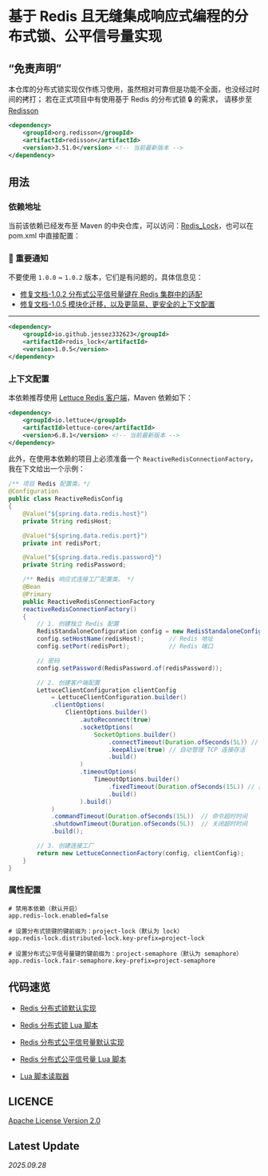 # 基于 Redis 且无缝集成响应式编程的分布式锁、公平信号量实现

## “免责声明”

本仓库的分布式锁实现仅作练习使用，虽然相对可靠但是功能不全面，也没经过时间的拷打；
若在正式项目中有使用基于 Redis 的分布式锁 🔒 的需求， 请移步至 [Redisson](https://github.com/redisson/redisson)

```XML
<dependency>
    <groupId>org.redisson</groupId>
    <artifactId>redisson</artifactId>
    <version>3.51.0</version> <!-- 当前最新版本 -->
</dependency>
```

## 用法

### 依赖地址

当前该依赖已经发布至 Maven 的中央仓库，可以访问：[Redis_Lock](https://central.sonatype.com/artifact/io.github.jessez332623/redis_lock)，也可以在 pom.xml 中直接配置：

### 📢 重要通知

不要使用 `1.0.0` ~ `1.0.2` 版本，它们是有问题的，具体信息见：

- [修复文档-1.0.2 分布式公平信号量键在 Redis 集群中的适配](https://github.com/JesseZ332623/Redis-Distributed-Lock/blob/main/documents/%E7%89%88%E6%9C%AC%201.0.2%20%E4%BF%AE%E5%A4%8D.md)
- [修复文档-1.0.5 模块化迁移，以及更简易、更安全的上下文配置](https://github.com/JesseZ332623/Redis-Distributed-Lock/blob/main/documents/%E7%89%88%E6%9C%AC%201.0.5%20%E4%BF%AE%E5%A4%8D.md)

---

```XML
<dependency>
    <groupId>io.github.jessez332623</groupId>
    <artifactId>redis_lock</artifactId>
    <version>1.0.5</version>
</dependency>
```

### 上下文配置

本依赖推荐使用 [Lettuce Redis 客户端](https://github.com/redis/lettuce)，Maven 依赖如下：

```XML
<dependency>
    <groupId>io.lettuce</groupId>
    <artifactId>lettuce-core</artifactId>
    <version>6.8.1</version> <!-- 当前最新版本 -->
</dependency>
```

此外，在使用本依赖的项目上必须准备一个 `ReactiveRedisConnectionFactory`，
我在下文给出一个示例：

```java
/** 项目 Redis 配置类。*/
@Configuration
public class ReactiveRedisConfig
{
    @Value("${spring.data.redis.host}")
    private String redisHost;

    @Value("${spring.data.redis.port}")
    private int redisPort;

    @Value("${spring.data.redis.password}")
    private String redisPassword;

    /** Redis 响应式连接工厂配置类。 */
    @Bean
    @Primary
    public ReactiveRedisConnectionFactory
    reactiveRedisConnectionFactory()
    {
        // 1. 创建独立 Redis 配置
        RedisStandaloneConfiguration config = new RedisStandaloneConfiguration();
        config.setHostName(redisHost);       // Redis 地址
        config.setPort(redisPort);           // Redis 端口

        // 密码
        config.setPassword(RedisPassword.of(redisPassword));

        // 2. 创建客户端配置
        LettuceClientConfiguration clientConfig
            = LettuceClientConfiguration.builder()
            .clientOptions(
                ClientOptions.builder()
                    .autoReconnect(true)
                    .socketOptions(
                        SocketOptions.builder()
                            .connectTimeout(Duration.ofSeconds(5L)) // 连接超时
                            .keepAlive(true) // 自动管理 TCP 连接存活
                            .build()
                    )
                    .timeoutOptions(
                        TimeoutOptions.builder()
                            .fixedTimeout(Duration.ofSeconds(15L)) // 操作超时
                            .build()
                    ).build()
            )
            .commandTimeout(Duration.ofSeconds(15L))  // 命令超时时间
            .shutdownTimeout(Duration.ofSeconds(5L))  // 关闭超时时间
            .build();

        // 3. 创建连接工厂
        return new LettuceConnectionFactory(config, clientConfig);
    }
}
```

### 属性配置

```properties
# 禁用本依赖（默认开启）
app.redis-lock.enabled=false

# 设置分布式锁键的键前缀为：project-lock（默认为 lock）
app.redis-lock.distributed-lock.key-prefix=project-lock

# 设置分布式公平信号量键的键前缀为：project-semaphore（默认为 semaphore）
app.redis-lock.fair-semaphore.key-prefix=project-semaphore
```

## 代码速览

- [Redis 分布式锁默认实现](https://github.com/JesseZ332623/Redis-Distributed-Lock/blob/main/src/main/java/io/github/jessez332623/redis_lock/distributed_lock/impl/DefaultRedisDistributedLockImpl.java)

- [Redis 分布式锁 Lua 脚本](https://github.com/JesseZ332623/Redis-Distributed-Lock/blob/main/src/main/resources/lua-script/distributed-lock)

- [Redis 分布式公平信号量默认实现](https://github.com/JesseZ332623/Redis-Distributed-Lock/blob/main/src/main/java/io/github/jessez332623/redis_lock/fair_semaphore/impl/DefaultRedisFairSemaphoreImpl.java)

- [Redis 分布式公平信号量 Lua 脚本](https://github.com/JesseZ332623/Redis-Distributed-Lock/tree/main/src/main/resources/lua-script/fair-semaphore)

- [Lua 脚本读取器](https://github.com/JesseZ332623/Redis-Distributed-Lock/blob/main/src/main/java/io/github/jessez332623/redis_lock/utils/LuaScriptReader.java)

## LICENCE

[Apache License Version 2.0](https://github.com/JesseZ332623/Redis-Distributed-Lock/blob/main/LICENSE)

## Latest Update

*2025.09.28*